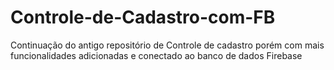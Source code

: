 # Controle-de-Cadastro-com-FB
Continuação do antigo repositório de Controle de cadastro porém com mais funcionalidades adicionadas e conectado ao banco de dados Firebase 
